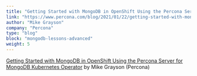 ```yaml
---
title: "Getting Started with MongoDB in OpenShift Using the Percona Server for MongoDB Kubernetes Operator"
link: "https://www.percona.com/blog/2021/01/22/getting-started-with-mongodb-in-openshift-using-the-percona-server-for-mongodb-kubernetes-operator/"
author: "Mike Grayson"
company: "Percona"
type: "blog"
block: "mongodb-lessons-advanced"
weight: 5
---
```


[Getting Started with MongoDB in OpenShift Using the Percona Server for MongoDB Kubernetes Operator](https://www.percona.com/blog/2021/01/22/getting-started-with-mongodb-in-openshift-using-the-percona-server-for-mongodb-kubernetes-operator/) by Mike Grayson (Percona)
